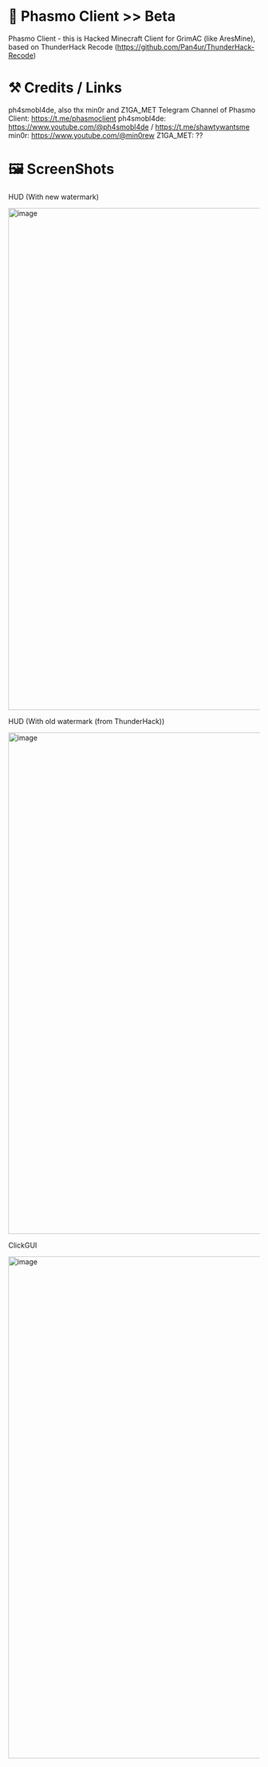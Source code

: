 # 🪽 Phasmo Client >> Beta
Phasmo Client - this is Hacked Minecraft Client for GrimAC (like AresMine), based on ThunderHack Recode (https://github.com/Pan4ur/ThunderHack-Recode)
# ⚒️ Credits / Links
ph4smobl4de, also thx min0r and Z1GA_MET
Telegram Channel of Phasmo Client: https://t.me/phasmoclient
ph4smobl4de: https://www.youtube.com/@ph4smobl4de / https://t.me/shawtywantsme
min0r: https://www.youtube.com/@min0rew
Z1GA_MET: ??

# 🖼️ ScreenShots

HUD (With new watermark)

<img width="1918" height="1005" alt="image" src="https://github.com/user-attachments/assets/a9dd6028-23ec-4f09-88a7-b7ead046d4a5" />

HUD (With old watermark (from ThunderHack))

<img width="1919" height="1004" alt="image" src="https://github.com/user-attachments/assets/a19ac07e-e016-4737-9935-a68c2168d6bb" />

ClickGUI

<img width="1918" height="1005" alt="image" src="https://github.com/user-attachments/assets/7c98443a-ccbd-4362-b05e-22706587ad7b" />
